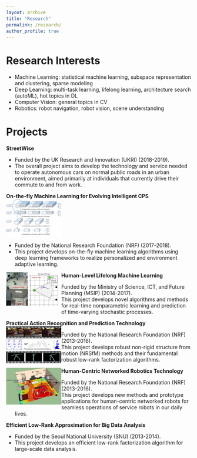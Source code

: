 ```yaml
---
layout: archive
title: "Research"
permalink: /research/
author_profile: true
---
```

Research Interests
=====
* Machine Learning: statistical machine learning, subspace representation and clustering, sparse modeling
* Deep Learning: multi-task learning, lifelong learning, architecture search (autoML), hot topics in DL
* Computer Vision: general topics in CV
* Robotics: robot navigation, robot vision, scene understanding

Projects
=====
**StreetWise**
  * Funded by the UK Research and Innovation (UKRI) (2018-2019).
  * The overall project aims to develop the technology and service needed to operate
  autonomous cars on normal public roads in an urban environment, aimed primarily
  at individuals that currently drive their commute to and from work.
  
  
**On-the-fly Machine Learning for Evolving Intelligent CPS**
<img src='/images/otf.jpeg' width="150" height="100" align="left   "> 
  * Funded by the National Research Foundation (NRF) (2017-2018).
  * This project develops on-the-fly machine learning algorithms using deep learning
  frameworks to realize personalized and environment adaptive learning.
  
  
**Human-Level Lifelong Machine Learning** 
<img src='/images/ml.jpeg' width="150" height="100" align="left">
  * Funded by the Ministry of Science, ICT, and Future Planning (MSIP) (2014-2017).
  * This project develops novel algorithms and methods for real-time nonparametric
  learning and prediction of time-varying stochastic processes.
   
   
**Practical Action Recognition and Prediction Technology** 
<img src='/images/nrsfm.png' width="150" height="100" align="left">
  * Funded by the National Research Foundation (NRF) (2013-2016).
  * This project develops robust non-rigid structure from motion (NRSfM) methods and
  their fundamental robust low-rank factorization algorithms.
   
   
**Human-Centric Networked Robotics Technology** 
<img src='/images/human_centric.jpeg' width="150" height="100" align="left">
  * Funded by the National Research Foundation (NRF) (2013-2016).
  * This project develops new methods and prototype applications for human-centric
  networked robots for seamless operations of service robots in our daily lives.
   
   
**Efficient Low-Rank Approximation for Big Data Analysis** 
  * Funded by the Seoul National University (SNU) (2013-2014).
  * This project develops an efficient low-rank factorization algorithm for large-scale
  data analysis.
  


